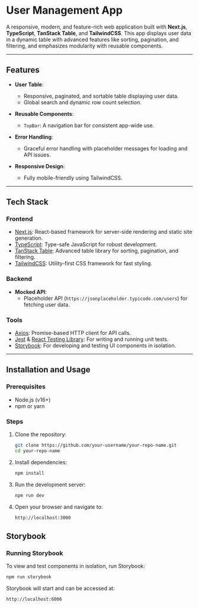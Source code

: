 # User Management App

A responsive, modern, and feature-rich web application built with **Next.js**, **TypeScript**, **TanStack Table**, and **TailwindCSS**. This app displays user data in a dynamic table with advanced features like sorting, pagination, and filtering, and emphasizes modularity with reusable components.

---

## **Features**

- **User Table**:
  - Responsive, paginated, and sortable table displaying user data.
  - Global search and dynamic row count selection.
- **Reusable Components**:

  - `TopBar`: A navigation bar for consistent app-wide use.

- **Error Handling**:

  - Graceful error handling with placeholder messages for loading and API issues.

- **Responsive Design**:
  - Fully mobile-friendly using TailwindCSS.

---

## **Tech Stack**

### **Frontend**

- [Next.js](https://nextjs.org/): React-based framework for server-side rendering and static site generation.
- [TypeScript](https://www.typescriptlang.org/): Type-safe JavaScript for robust development.
- [TanStack Table](https://tanstack.com/table/v8): Advanced table library for sorting, pagination, and filtering.
- [TailwindCSS](https://tailwindcss.com/): Utility-first CSS framework for fast styling.

### **Backend**

- **Mocked API**:
  - Placeholder API (`https://jsonplaceholder.typicode.com/users`) for fetching user data.

### **Tools**

- [Axios](https://axios-http.com/): Promise-based HTTP client for API calls.
- [Jest](https://jestjs.io/) & [React Testing Library](https://testing-library.com/): For writing and running unit tests.
- [Storybook](https://storybook.js.org/): For developing and testing UI components in isolation.

---

## **Installation and Usage**

### Prerequisites

- Node.js (v16+)
- npm or yarn

### Steps

1. Clone the repository:

   ```bash
   git clone https://github.com/your-username/your-repo-name.git
   cd your-repo-name

   ```

2. Install dependencies:

   ```bash
   npm install

   ```

3. Run the development server:

   ```bash
   npm run dev

   ```

4. Open your browser and navigate to:
   ```bash
   http://localhost:3000
   ```

## **Storybook**

### Running Storybook

To view and test components in isolation, run Storybook:
```bash
npm run storybook
```

Storybook will start and can be accessed at:
```bash
http://localhost:6006

```


